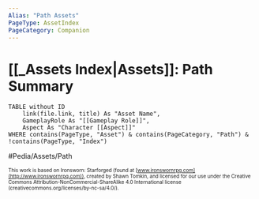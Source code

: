 ```yaml
---
Alias: "Path Assets"
PageType: AssetIndex
PageCategory: Companion
---
```

# [[_Assets Index|Assets]]: Path Summary

```dataview
TABLE without ID
	link(file.link, title) As "Asset Name",
	GameplayRole As "[[Gameplay Role]]",
	Aspect As "Character [[Aspect]]"
WHERE contains(PageType, "Asset") & contains(PageCategory, "Path") & !contains(PageType, "Index")
```



#Pedia/Assets/Path 

<font size=-2>This work is based on Ironsworn: Starforged (found at [www.ironswornrpg.com](http://www.ironswornrpg.com)), created by Shawn Tomkin, and licensed for our use under the Creative Commons Attribution-NonCommercial-ShareAlike 4.0 International license  (creativecommons.org/licenses/by-nc-sa/4.0/).</font>